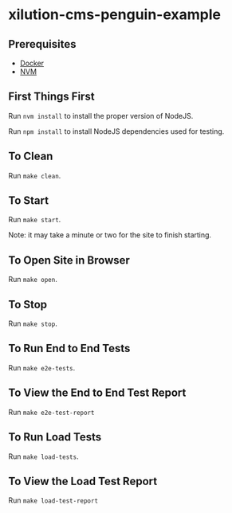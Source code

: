 # xilution-cms-penguin-example

## Prerequisites

* [Docker](https://www.docker.com/)
* [NVM](https://github.com/nvm-sh/nvm)

## First Things First

Run `nvm install` to install the proper version of NodeJS.

Run `npm install` to install NodeJS dependencies used for testing.

## To Clean

Run `make clean`.

## To Start

Run `make start`.

Note: it may take a minute or two for the site to finish starting.

## To Open Site in Browser

Run `make open`.

## To Stop

Run `make stop`.

## To Run End to End Tests

Run `make e2e-tests`.

## To View the End to End Test Report

Run `make e2e-test-report`

## To Run Load Tests

Run `make load-tests`.

## To View the Load Test Report

Run `make load-test-report`
